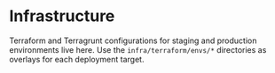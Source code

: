 # Infrastructure

Terraform and Terragrunt configurations for staging and production environments live here. Use the `infra/terraform/envs/*` directories as overlays for each deployment target.
